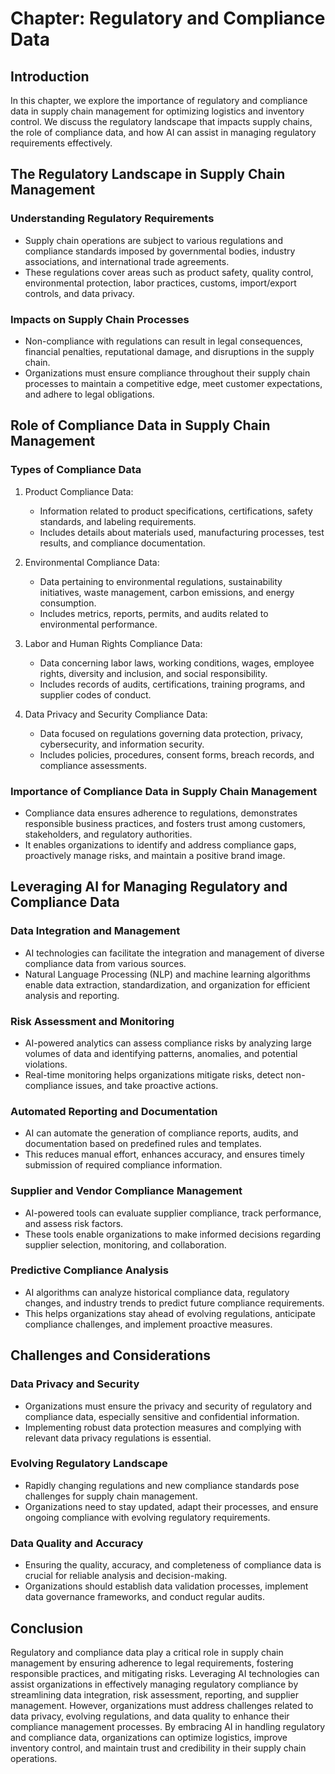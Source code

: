 Chapter: Regulatory and Compliance Data
=======================================

Introduction
------------

In this chapter, we explore the importance of regulatory and compliance data in supply chain management for optimizing logistics and inventory control. We discuss the regulatory landscape that impacts supply chains, the role of compliance data, and how AI can assist in managing regulatory requirements effectively.

The Regulatory Landscape in Supply Chain Management
---------------------------------------------------

### Understanding Regulatory Requirements

* Supply chain operations are subject to various regulations and compliance standards imposed by governmental bodies, industry associations, and international trade agreements.
* These regulations cover areas such as product safety, quality control, environmental protection, labor practices, customs, import/export controls, and data privacy.

### Impacts on Supply Chain Processes

* Non-compliance with regulations can result in legal consequences, financial penalties, reputational damage, and disruptions in the supply chain.
* Organizations must ensure compliance throughout their supply chain processes to maintain a competitive edge, meet customer expectations, and adhere to legal obligations.

Role of Compliance Data in Supply Chain Management
--------------------------------------------------

### Types of Compliance Data

1. Product Compliance Data:

   * Information related to product specifications, certifications, safety standards, and labeling requirements.
   * Includes details about materials used, manufacturing processes, test results, and compliance documentation.
2. Environmental Compliance Data:

   * Data pertaining to environmental regulations, sustainability initiatives, waste management, carbon emissions, and energy consumption.
   * Includes metrics, reports, permits, and audits related to environmental performance.
3. Labor and Human Rights Compliance Data:

   * Data concerning labor laws, working conditions, wages, employee rights, diversity and inclusion, and social responsibility.
   * Includes records of audits, certifications, training programs, and supplier codes of conduct.
4. Data Privacy and Security Compliance Data:

   * Data focused on regulations governing data protection, privacy, cybersecurity, and information security.
   * Includes policies, procedures, consent forms, breach records, and compliance assessments.

### Importance of Compliance Data in Supply Chain Management

* Compliance data ensures adherence to regulations, demonstrates responsible business practices, and fosters trust among customers, stakeholders, and regulatory authorities.
* It enables organizations to identify and address compliance gaps, proactively manage risks, and maintain a positive brand image.

Leveraging AI for Managing Regulatory and Compliance Data
---------------------------------------------------------

### Data Integration and Management

* AI technologies can facilitate the integration and management of diverse compliance data from various sources.
* Natural Language Processing (NLP) and machine learning algorithms enable data extraction, standardization, and organization for efficient analysis and reporting.

### Risk Assessment and Monitoring

* AI-powered analytics can assess compliance risks by analyzing large volumes of data and identifying patterns, anomalies, and potential violations.
* Real-time monitoring helps organizations mitigate risks, detect non-compliance issues, and take proactive actions.

### Automated Reporting and Documentation

* AI can automate the generation of compliance reports, audits, and documentation based on predefined rules and templates.
* This reduces manual effort, enhances accuracy, and ensures timely submission of required compliance information.

### Supplier and Vendor Compliance Management

* AI-powered tools can evaluate supplier compliance, track performance, and assess risk factors.
* These tools enable organizations to make informed decisions regarding supplier selection, monitoring, and collaboration.

### Predictive Compliance Analysis

* AI algorithms can analyze historical compliance data, regulatory changes, and industry trends to predict future compliance requirements.
* This helps organizations stay ahead of evolving regulations, anticipate compliance challenges, and implement proactive measures.

Challenges and Considerations
-----------------------------

### Data Privacy and Security

* Organizations must ensure the privacy and security of regulatory and compliance data, especially sensitive and confidential information.
* Implementing robust data protection measures and complying with relevant data privacy regulations is essential.

### Evolving Regulatory Landscape

* Rapidly changing regulations and new compliance standards pose challenges for supply chain management.
* Organizations need to stay updated, adapt their processes, and ensure ongoing compliance with evolving regulatory requirements.

### Data Quality and Accuracy

* Ensuring the quality, accuracy, and completeness of compliance data is crucial for reliable analysis and decision-making.
* Organizations should establish data validation processes, implement data governance frameworks, and conduct regular audits.

Conclusion
----------

Regulatory and compliance data play a critical role in supply chain management by ensuring adherence to legal requirements, fostering responsible practices, and mitigating risks. Leveraging AI technologies can assist organizations in effectively managing regulatory compliance by streamlining data integration, risk assessment, reporting, and supplier management. However, organizations must address challenges related to data privacy, evolving regulations, and data quality to enhance their compliance management processes. By embracing AI in handling regulatory and compliance data, organizations can optimize logistics, improve inventory control, and maintain trust and credibility in their supply chain operations.

